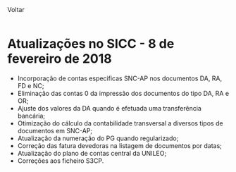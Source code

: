 <div style="width:100%; height:30px"><span onclick="loadUpgrades(['btnMenu'], event)" class="voltar">Voltar</span></div>

# Atualizações no SICC - 8 de fevereiro de 2018

- Incorporação de contas especificas SNC-AP nos documentos DA, RA, FD e NC;
- Eliminação das contas 0 da impressão dos documentos do tipo DA, RA e OR;
- Ajuste dos valores da DA quando é efetuada uma transferência bancária;
- Otimização do cálculo da contabilidade transversal a diversos tipos de documentos em SNC-AP;
- Atualização da numeração do PG quando regularizado;
- Correção das fatura devedoras na listagem de documentos por datas;
- Atualização do plano de contas central da UNILEO;
- Correções aos ficheiro S3CP.

